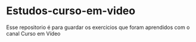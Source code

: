 # Estudos-curso-em-video
 Esse repositorio é para guardar os exercicios que foram aprendidos com o canal Curso em Vídeo
